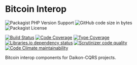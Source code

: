 # Bitcoin Interop

![Packagist PHP Version Support](https://img.shields.io/packagist/php-v/ngutech/bitcoin-interop)
![GitHub code size in bytes](https://img.shields.io/github/languages/code-size/ngutech/bitcoin-interop)
![Packagist License](https://img.shields.io/packagist/l/ngutech/bitcoin-interop)

[![Build Status](https://travis-ci.com/ngutech/bitcoin-interop.svg?branch=master)](https://travis-ci.com/ngutech/bitcoin-interop)
[![Code Coverage](https://img.shields.io/codecov/c/github/ngutech/bitcoin-interop)](https://codecov.io/gh/ngutech/bitcoin-interop)
[![Type Coverage](https://shepherd.dev/github/ngutech/bitcoin-interop/coverage.svg)](https://shepherd.dev/github/ngutech/bitcoin-interop)
[![Libraries.io dependency status](https://img.shields.io/librariesio/github/ngutech/bitcoin-interop)](https://libraries.io/github/ngutech/bitcoin-interop)
[![Scrutinizer code quality](https://img.shields.io/scrutinizer/quality/g/ngutech/bitcoin-interop/master)](https://scrutinizer-ci.com/g/ngutech/bitcoin-interop/?branch=master)
[![Code Climate maintainability](https://img.shields.io/codeclimate/maintainability/ngutech/bitcoin-interop)](https://codeclimate.com/github/ngutech/bitcoin-interop/maintainability)

Bitcoin interop components for Daikon-CQRS projects.
